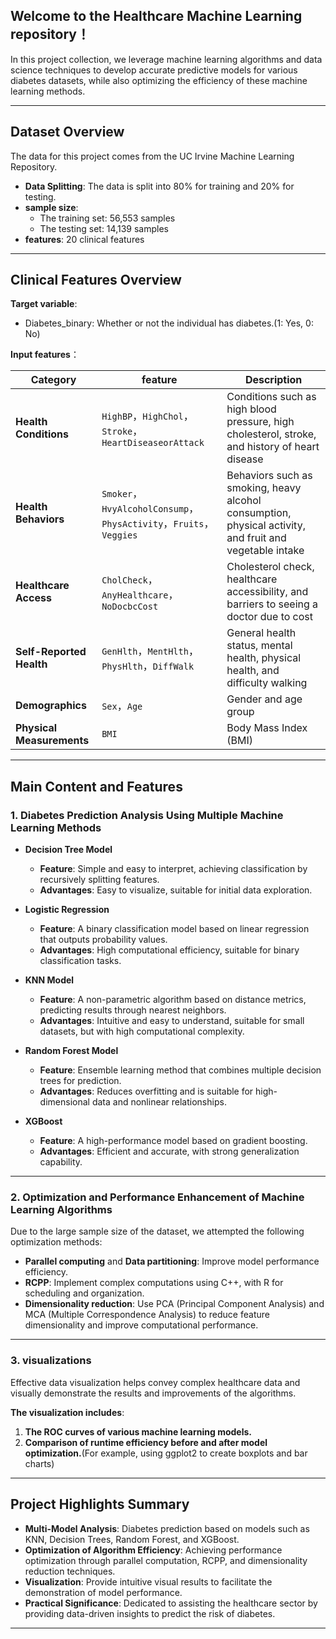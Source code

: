 ## **Welcome to the Healthcare Machine Learning repository！**  

In this project collection, we leverage machine learning algorithms and data science techniques to develop accurate predictive models for various diabetes datasets, while also optimizing the efficiency of these machine learning methods.

---

## **Dataset Overview**  

The data for this project comes from the UC Irvine Machine Learning Repository.  
- **Data Splitting**: The data is split into 80% for training and 20% for testing.  
- **sample size**:    
   - The training set: 56,553 samples  
   - The testing set: 14,139 samples  
- **features**: 20 clinical features

---

## **Clinical Features Overview**  

**Target variable**:   
- Diabetes_binary: Whether or not the individual has diabetes.(1: Yes, 0: No)  

**Input features**：  

| **Category**                  | **feature**                                   | **Description**                              |
|---------------------------|-------------------------------------------|--------------------------------------|
| **Health Conditions** | `HighBP`，`HighChol`，`Stroke`，`HeartDiseaseorAttack` | Conditions such as high blood pressure, high cholesterol, stroke, and history of heart disease |
| **Health Behaviors**   | `Smoker`，`HvyAlcoholConsump`，`PhysActivity`，`Fruits`，`Veggies` | Behaviors such as smoking, heavy alcohol consumption, physical activity, and fruit and vegetable intake    |
| **Healthcare Access** | `CholCheck`，`AnyHealthcare`，`NoDocbcCost`       | Cholesterol check, healthcare accessibility, and barriers to seeing a doctor due to cost  |
| **Self-Reported Health** | `GenHlth`，`MentHlth`，`PhysHlth`，`DiffWalk`    | General health status, mental health, physical health, and difficulty walking |
| **Demographics**      | `Sex`，`Age`                               | Gender and age group                      |
| **Physical Measurements** | `BMI`                                       | Body Mass Index (BMI)                        |

---

## **Main Content and Features**  

### **1. Diabetes Prediction Analysis Using Multiple Machine Learning Methods**  

- **Decision Tree Model**  
   - **Feature**: Simple and easy to interpret, achieving classification by recursively splitting features. 
   - **Advantages**: Easy to visualize, suitable for initial data exploration.  

- **Logistic Regression**  
   - **Feature**: A binary classification model based on linear regression that outputs probability values. 
   - **Advantages**: High computational efficiency, suitable for binary classification tasks. 

- **KNN Model**  
   - **Feature**: A non-parametric algorithm based on distance metrics, predicting results through nearest neighbors. 
   - **Advantages**: Intuitive and easy to understand, suitable for small datasets, but with high computational complexity.

- **Random Forest Model**  
   - **Feature**: Ensemble learning method that combines multiple decision trees for prediction.  
   - **Advantages**: Reduces overfitting and is suitable for high-dimensional data and nonlinear relationships.

- **XGBoost**  
   - **Feature**: A high-performance model based on gradient boosting. 
   - **Advantages**: Efficient and accurate, with strong generalization capability.

---

### **2. Optimization and Performance Enhancement of Machine Learning Algorithms**  

Due to the large sample size of the dataset, we attempted the following optimization methods: 

- **Parallel computing** and **Data partitioning**: Improve model performance efficiency.  
- **RCPP**: Implement complex computations using C++, with R for scheduling and organization.  
- **Dimensionality reduction**: Use PCA (Principal Component Analysis) and MCA (Multiple Correspondence Analysis) to reduce feature dimensionality and improve computational performance.

---

### **3. visualizations**  

Effective data visualization helps convey complex healthcare data and visually demonstrate the results and improvements of the algorithms. 

**The visualization includes**:   
1. **The ROC curves of various machine learning models.**  
2. **Comparison of runtime efficiency before and after model optimization.**(For example, using ggplot2 to create boxplots and bar charts) 

---

## **Project Highlights Summary**  
- **Multi-Model Analysis**: Diabetes prediction based on models such as KNN, Decision Trees, Random Forest, and XGBoost. 
- **Optimization of Algorithm Efficiency**: Achieving performance optimization through parallel computation, RCPP, and dimensionality reduction techniques. 
- **Visualization**: Provide intuitive visual results to facilitate the demonstration of model performance. 
- **Practical Significance**: Dedicated to assisting the healthcare sector by providing data-driven insights to predict the risk of diabetes. 

---
